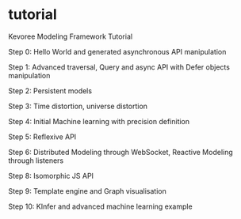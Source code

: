 # tutorial
Kevoree Modeling Framework Tutorial



Step 0: Hello World and generated asynchronous API manipulation

Step 1: Advanced traversal, Query and async API with Defer objects manipulation

Step 2: Persistent models 

Step 3: Time distortion, universe distortion

Step 4: Initial Machine learning with precision definition

Step 5: Reflexive API

Step 6: Distributed Modeling through WebSocket, Reactive Modeling through listeners

Step 8: Isomorphic JS API

Step 9: Template engine and Graph visualisation 

Step 10: KInfer and advanced machine learning example